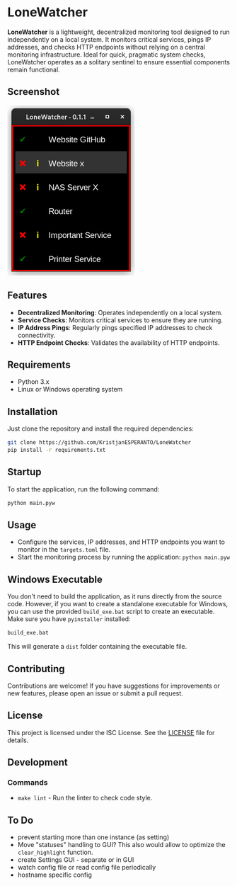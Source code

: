 # LoneWatcher

**LoneWatcher** is a lightweight, decentralized monitoring tool designed to run independently on a local system. It monitors critical services, pings IP addresses, and checks HTTP endpoints without relying on a central monitoring infrastructure. Ideal for quick, pragmatic system checks, LoneWatcher operates as a solitary sentinel to ensure essential components remain functional.

## Screenshot

![Screenshot](screenshot.png)

## Features

- **Decentralized Monitoring**: Operates independently on a local system.
- **Service Checks**: Monitors critical services to ensure they are running.
- **IP Address Pings**: Regularly pings specified IP addresses to check connectivity.
- **HTTP Endpoint Checks**: Validates the availability of HTTP endpoints.

## Requirements

- Python 3.x
- Linux or Windows operating system

## Installation

Just clone the repository and install the required dependencies:

```bash
git clone https://github.com/KristjanESPERANTO/LoneWatcher
pip install -r requirements.txt
```

## Startup

To start the application, run the following command:

```bash
python main.pyw
```

## Usage

- Configure the services, IP addresses, and HTTP endpoints you want to monitor in the `targets.toml` file.
- Start the monitoring process by running the application: `python main.pyw`

## Windows Executable

You don't need to build the application, as it runs directly from the source code. However, if you want to create a standalone executable for Windows, you can use the provided `build_exe.bat` script to create an executable. Make sure you have `pyinstaller` installed:

```bash
build_exe.bat
```
This will generate a `dist` folder containing the executable file.

## Contributing

Contributions are welcome! If you have suggestions for improvements or new features, please open an issue or submit a pull request.

## License

This project is licensed under the ISC License. See the [LICENSE](LICENSE.md) file for details.

## Development

### Commands

- `make lint` - Run the linter to check code style.

## To Do

- prevent starting more than one instance (as setting)
- Move "statuses" handling to GUI? This also would allow to optimize the `clear_highlight` function.
- create Settings GUI - separate or in GUI
- watch config file or read config file periodically
- hostname specific config
